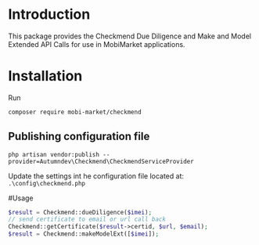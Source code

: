 # Introduction
This package provides the Checkmend Due Diligence and Make and Model Extended API Calls for use in MobiMarket applications.

# Installation
Run
```sh
composer require mobi-market/checkmend
```

## Publishing configuration file
```
php artisan vendor:publish --provider=Autumndev\Checkmend\CheckmendServiceProvider
```

Update the settings int he configuration file located at: `.\config\checkmend.php`

#Usage

```php
$result = Checkmend::dueDiligence($imei);
// send certificate to email or url call back
Checkmend::getCertificate($result->certid, $url, $email);
$result = Checkmend::makeModelExt([$imei]);
```
